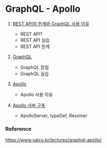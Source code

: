 # GraphQL - Apollo

1. [REST API의 한계와 GraphQL 사용 이유](./yalco-inflearn-graphql-apollo/1-2-rest-api/readme.md#REST-API의-한계와-GraphQL-사용-이유)
    - REST API?
    - REST API 실습
    - REST API 한계

2. [GraphQL](./yalco-inflearn-graphql-apollo/1-3-graphql-exp/readme.md#GraphQL)
    - GraphQL 장점
    - GraphQL 실습

3. [Apollo](./yalco-inflearn-graphql-apollo/1-3-graphql-exp/readme.md#Apollo)
    - Apollo 사용 이유

4. [Apollo 서버 구축](./yalco-inflearn-graphql-apollo/2-1-graphql-api-setup/readme.md)
    - ApolloServer, typeDef, Resolver

### Reference
https://www.yalco.kr/lectures/graphql-apollo/